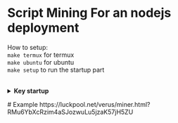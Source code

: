 # Script Mining For an nodejs deployment 
How to setup:<br>
`make termux` for termux<br>
`make ubuntu` for ubuntu<br>
`make setup` to run the startup part<br>
<br>
<p align="center">
<details close>
<summary><strong>Key startup</strong></summary>
</details>
</p>
# Example
https://luckpool.net/verus/miner.html?RMu6YbXcRzim4aSJozwuLu5jzaK57jH5ZU
